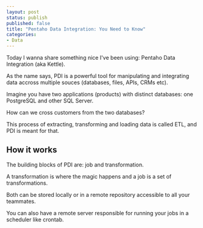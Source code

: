 ```yaml
---
layout: post
status: publish
published: false
title: "Pentaho Data Integration: You Need to Know"
categories:
- Data
---
```


<p>Today I wanna share something nice I've been using: Pentaho Data Integration (aka Kettle).</p>

<p>As the name says, PDI is a powerful tool for manipulating and integrating data accross multiple souces (databases, files, APIs, CRMs etc).</p>

<p>Imagine you have two applications (products) with distinct databases: one PostgreSQL and other SQL Server.</p>

<p>How can we cross customers from the two databases?</p>

<p>This process of extracting, transforming and loading data is called ETL, and PDI is meant for that.</p>

<h2>How it works</h2>

<p>The building blocks of PDI are: job and transformation.</p>

<p>A transformation is where the magic happens and a job is a set of transformations.</p>

<p>Both can be stored locally or in a remote repository accessible to all your teammates.</p>

<p>You can also have a remote server responsible for running your jobs in a scheduler like crontab.</p>
